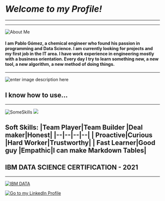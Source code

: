 # *Welcome to my Profile!*

------------


------------
![About Me](https://i.ibb.co/BqtpjHc/Aboutme.png "About Me")

#### I am Pablo Gómez, a chemical engineer who found his passion in programming and Data Science. I am currently looking for projects and my first job in the IT area. I have work experience in engineering mostly with a business orientation. Every day I try to learn something new, a new tool, a new algorithm, a new method of doing things. 

------------

![enter image description here](https://i.ibb.co/LkXRqCc/skills.png)

## I know how to use...

------------
![SomeSkills](https://i.ibb.co/HpJY5jS/s-KILLSLOGO02.png "SomeSkills")
![](https://i.ibb.co/HpJY5jS/s-KILLSLOGO02.png)

Soft Skills:
|Team Player|Team Builder  |Deal maker|Honest|
|--|--|--|--|
| Proactive|Curious  |Hard Worker|Trustworthy|
| Fast Learner|Good guy  |Empathic|I can make Markdown Tables|
------------
## IBM DATA SCIENCE CERTIFICATION - 2021

------------

[![IBM DATA](https://i.ibb.co/7GsDf6N/IBM-Data-Science.png "IBM DATA")](http://coursera.org/verify/professional-cert/JA54WB5LWJ86 "IBM DATA")

[![Go to my LinkedIn Profile](http://assets.stickpng.com/thumbs/580b57fcd9996e24bc43c528.png "LinkedIn Profile")](https://www.linkedin.com/in/pablo-g%C3%B3mez-60b773b7/?locale=en_US "LinkedIn Profile")

